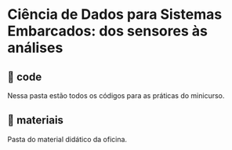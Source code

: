 # Ciência de Dados para Sistemas Embarcados: dos sensores às análises


## 📁 code
Nessa pasta estão todos os códigos para as práticas do minicurso.

## 📁 materiais
Pasta do material didático da oficina.